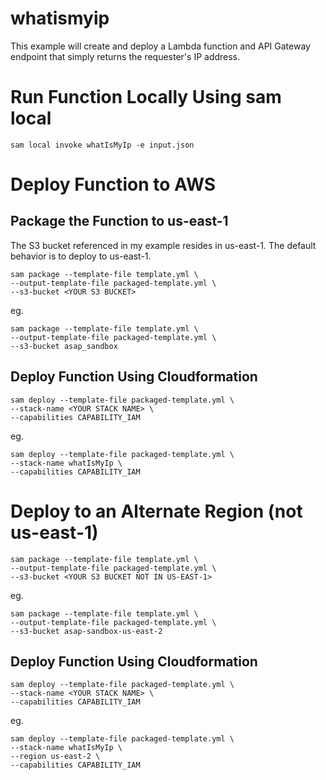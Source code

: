 # whatismyip

This example will create and deploy a Lambda function and API Gateway endpoint that simply returns the requester's IP address.

# Run Function Locally Using sam local

```
sam local invoke whatIsMyIp -e input.json
```

# Deploy Function to AWS

## Package the Function to us-east-1

The S3 bucket referenced in my example resides in us-east-1.  The default behavior is to deploy to us-east-1.

```
sam package --template-file template.yml \
--output-template-file packaged-template.yml \
--s3-bucket <YOUR S3 BUCKET>
```

eg.

```
sam package --template-file template.yml \
--output-template-file packaged-template.yml \
--s3-bucket asap_sandbox
```

## Deploy Function Using Cloudformation

```
sam deploy --template-file packaged-template.yml \
--stack-name <YOUR STACK NAME> \
--capabilities CAPABILITY_IAM
```

eg.

```
sam deploy --template-file packaged-template.yml \
--stack-name whatIsMyIp \
--capabilities CAPABILITY_IAM
```

# Deploy to an Alternate Region (not us-east-1)

```
sam package --template-file template.yml \
--output-template-file packaged-template.yml \
--s3-bucket <YOUR S3 BUCKET NOT IN US-EAST-1>
```

eg.

```
sam package --template-file template.yml \
--output-template-file packaged-template.yml \
--s3-bucket asap-sandbox-us-east-2
```

## Deploy Function Using Cloudformation

```
sam deploy --template-file packaged-template.yml \
--stack-name <YOUR STACK NAME> \
--capabilities CAPABILITY_IAM
```

eg.

```
sam deploy --template-file packaged-template.yml \
--stack-name whatIsMyIp \
--region us-east-2 \
--capabilities CAPABILITY_IAM
```
